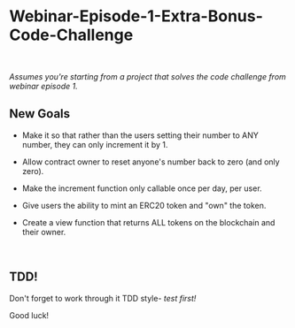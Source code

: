 # Webinar-Episode-1-Extra-Bonus-Code-Challenge

<br/>

_Assumes you're starting from a project that solves the code challenge from webinar episode 1._

## New Goals

 - Make it so that rather than the users setting their number to ANY number, they can only increment it by 1.

 - Allow contract owner to reset anyone's number back to zero (and only zero).

 - Make the increment function only callable once per day, per user.

 - Give users the ability to mint an ERC20 token and "own" the token.

 - Create a view function that returns ALL tokens on the blockchain and their owner.

<br/>

## TDD!

Don't forget to work through it TDD style- _test first!_

Good luck!

<br/>
